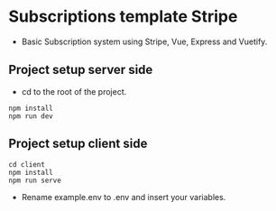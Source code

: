 # Subscriptions template Stripe

- Basic Subscription system using Stripe, Vue, Express and Vuetify.

## Project setup server side

- cd to the root of the project.

```
npm install
npm run dev
```

## Project setup client side
```
cd client
npm install
npm run serve
```
- Rename example.env to .env and insert your variables.
